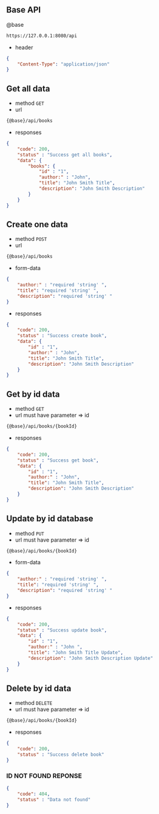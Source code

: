 ## Base API
@base
```bash
https://127.0.0.1:8080/api
```
* header
```json
{
    "Content-Type": "application/json"
}
```
## Get all data
* method `GET`
* url
```bash
{@base}/api/books
```
* responses
```json
{
    "code": 200,
    "status" : "Success get all books",
    "data": {
        "books": {
            "id" : "1",
            "author:" : "John",
            "title": "John Smith Title",
            "description": "John Smith Description"
        }
    }
}
```

## Create one data
* method `POST`
* url
```bash
{@base}/api/books
```
* form-data
```json
{
    "author:" : "required 'string' ",
    "title": "required 'string' ",
    "description": "required 'string' "
}
```
* responses
```json
{
    "code": 200,
    "status" : "Success create book",
    "data": {
        "id" : "1",
        "author:" : "John",
        "title": "John Smith Title",
        "description": "John Smith Description"
    }
}
```

## Get by id data
* method `GET`
* url must have parameter => id
```bash
{@base}/api/books/{bookId}
```
* responses
```json
{
    "code": 200,
    "status" : "Success get book",
    "data": {
        "id" : "1",
        "author:" : "John",
        "title": "John Smith Title",
        "description": "John Smith Description"
    }
}
```

## Update by id database
* method `PUT`
* url must have parameter => id
```bash
{@base}/api/books/{bookId}
```
* form-data
```json
{
    "author:" : "required 'string' ",
    "title": "required 'string' ",
    "description": "required 'string' "
}
```
* responses
```json
{
    "code": 200,
    "status" : "Success update book",
    "data": {
        "id" : "1",
        "author:" : "John ",
        "title": "John Smith Title Update",
        "description": "John Smith Description Update"
    }
}
```

## Delete by id data
* method `DELETE`
* url must have parameter => id
```bash
{@base}/api/books/{bookId}
```
* responses
```json
{
    "code": 200,
    "status" : "Success delete book"
}
```

### ID NOT FOUND REPONSE
```json
{
    "code": 404,
    "status" : "Data not found"
}
```